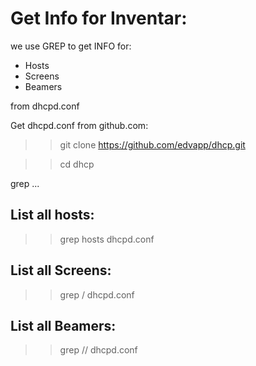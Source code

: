 # Get Info for Inventar:

we use GREP to get INFO for:

* Hosts
* Screens
* Beamers

from dhcpd.conf

Get dhcpd.conf from github.com:

>> git clone https://github.com/edvapp/dhcp.git

>> cd dhcp

grep ... 


## List all hosts:

>> grep hosts dhcpd.conf

## List all Screens:

>> grep / dhcpd.conf

## List all Beamers:

>> grep // dhcpd.conf


